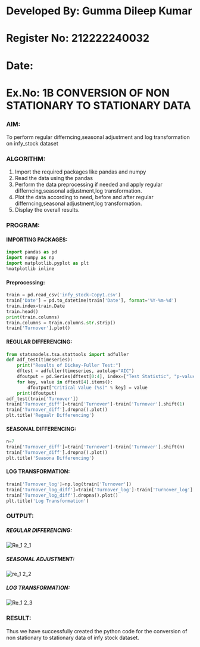 # Developed By: Gumma Dileep Kumar

# Register No: 212222240032

# Date: 

# Ex.No: 1B                     CONVERSION OF NON STATIONARY TO STATIONARY DATA


### AIM:
To perform regular differncing,seasonal adjustment and log transformation on infy_stock dataset

### ALGORITHM:
1. Import the required packages like pandas and numpy
2. Read the data using the pandas
3. Perform the data preprocessing if needed and apply regular differncing,seasonal adjustment,log transformation.
4. Plot the data according to need, before and after regular differncing,seasonal adjustment,log transformation.
5. Display the overall results.
### PROGRAM:
#### IMPORTING PACKAGES:
```python
import pandas as pd
import numpy as np
import matplotlib.pyplot as plt
%matplotlib inline
```

#### Preprocessing:
```python
train = pd.read_csv('infy_stock-Copy1.csv')
train['Date'] = pd.to_datetime(train['Date'], format='%Y-%m-%d')
train.index=train.Date
train.head()
print(train.columns)
train.columns = train.columns.str.strip()
train['Turnover'].plot()
```

#### REGULAR DIFFERENCING:
```python
from statsmodels.tsa.stattools import adfuller
def adf_test(timeseries):
    print("Results of Dickey-Fuller Test:")
    dftest = adfuller(timeseries, autolag="AIC")
    dfoutput = pd.Series(dftest[0:4], index=["Test Statistic", "p-value", "#Lags Used", "Number of Observations Used"])
    for key, value in dftest[4].items():
        dfoutput["Critical Value (%s)" % key] = value
    print(dfoutput)
adf_test(train['Turnover'])
train['Turnover_diff']=train['Turnover']-train['Turnover'].shift(1)
train['Turnover_diff'].dropna().plot()
plt.title('Regualr Differencing')
```

#### SEASONAL DIFFERENCING:
```python
n=7
train['Turnover_diff']=train['Turnover']-train['Turnover'].shift(n)
train['Turnover_diff'].dropna().plot()
plt.title('Seasona Differencing')

```

#### LOG TRANSFORMATION:
```python
train['Turnover_log']=np.log(train['Turnover'])
train['Turnover_log_diff']=train['Turnover_log']-train['Turnover_log'].shift(1)
train['Turnover_log_diff'].dropna().plot()
plt.title('Log Transformation')
```


### OUTPUT:


##### REGULAR DIFFERENCING:

![Re_1 2_1](https://github.com/user-attachments/assets/b2112a16-5849-4ac6-afdb-b4f83761b795)



##### SEASONAL ADJUSTMENT:

![re_1 2_2](https://github.com/user-attachments/assets/3b00aaa7-9d5c-421f-9c12-c58644a2bd1d)



##### LOG TRANSFORMATION:

![Re_1 2_3](https://github.com/user-attachments/assets/31755f97-a66a-4494-92be-8882c2856516)



### RESULT:

Thus we have successfully created the python code for the conversion of non stationary to stationary data of infy stock dataset.
